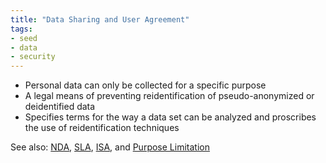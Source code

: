 ```yaml
---
title: "Data Sharing and User Agreement"
tags:
- seed
- data
- security
---
```


- Personal data can only be collected for a specific purpose
- A legal means of preventing reidentification of pseudo-anonymized or deidentified data
- Specifies terms for the way a data set can be analyzed and proscribes the use of reidentification techniques

See also: [NDA](notes/NDA.md), [SLA](notes/SLA.md), [ISA](notes/ISA.md), and [Purpose Limitation](notes/Purpose%20Limitation.md)
